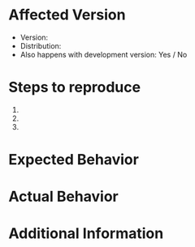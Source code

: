 <!--
It's very helpful to know if the bug also happens in the latest development version.
It can be installed alongside the regular version with these instructions:

1. Make sure that Flatpak is installed (see https://flatpak.org/setup )

2. Copy and run the following command in the Terminal or Console app:
   flatpak install --from https://nightly.gnome.org/repo/appstream/org.gnome.Nautilus.Devel.flatpakref

3. Launch the development version (normal Files logo with yellow and black stripes), e.g. with:
   flatpak run org.gnome.Nautilus.Devel
-->

# Affected Version
- Version: <!-- Note: Versions older than a year are not supported. -->
- Distribution: <!-- Example: Ubuntu 24.04 -->
- Also happens with development version: Yes / No

# Steps to reproduce <!-- Explain in detail how the issue can be reproduced. -->
1.
2.
3.

# Expected Behavior


# Actual Behavior


# Additional Information
<!--
If the issue is a crash, please provide a stack trace by following the steps in:
https://handbook.gnome.org/issues/stack-traces.html
-->
